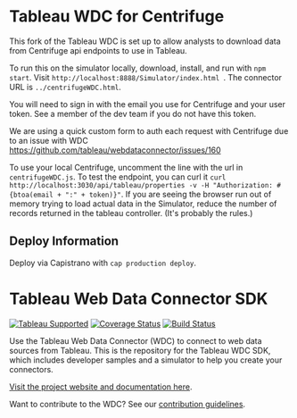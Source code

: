 # Tableau WDC for Centrifuge

This fork of the Tableau WDC is set up to allow analysts to download data from Centrifuge api endpoints to use in Tableau.

To run this on the simulator locally, download, install, and run with `npm start`. Visit `http://localhost:8888/Simulator/index.html
`. The connector URL is `../centrifugeWDC.html`.

You will need to sign in with the email you use for Centrifuge and your user token. See a member of the dev team if you do not have this token.

We are using a quick custom form to auth each request with Centrifuge due to an issue with WDC https://github.com/tableau/webdataconnector/issues/160

To use your local Centrifuge, uncomment the line with the url in `centrifugeWDC.js`. To test the endpoint, you can curl it `curl http://localhost:3030/api/tableau/properties -v -H "Authorization: #{btoa(email + ":" + token)}"`. If you are seeing the browser run out of memory trying to load actual data in the Simulator, reduce the number of records returned in the tableau controller. (It's probably the rules.)

## Deploy Information

Deploy via Capistrano with `cap production deploy`.

# Tableau Web Data Connector SDK
[![Tableau Supported](https://img.shields.io/badge/Support%20Level-Tableau%20Supported-53bd92.svg)](https://www.tableau.com/support-levels-it-and-developer-tools) [![Coverage Status](https://coveralls.io/repos/github/tableau/webdataconnector/badge.svg?branch=master)](https://coveralls.io/github/tableau/webdataconnector?branch=master) [![Build Status](https://travis-ci.org/tableau/webdataconnector.svg?branch=master)](https://travis-ci.org/tableau/webdataconnector)

Use the Tableau Web Data Connector (WDC) to connect to web data sources from Tableau. This is the repository for the Tableau WDC SDK, which includes developer samples and a simulator to help you create your connectors.

[Visit the project website and documentation here](http://tableau.github.io/webdataconnector/).

Want to contribute to the WDC? See our [contribution guidelines](http://tableau.github.io/).
